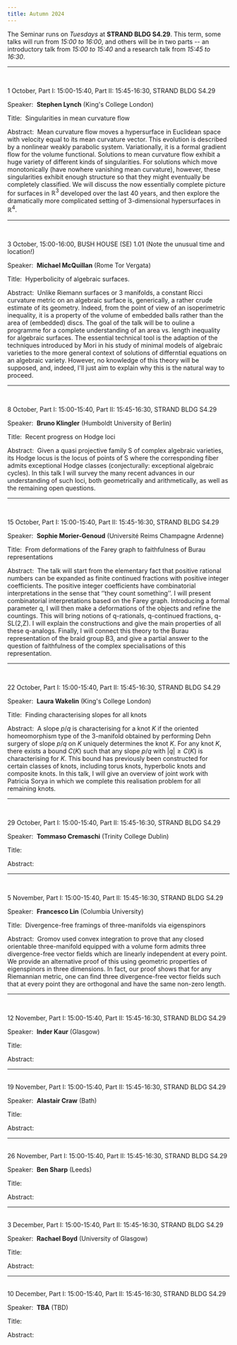 ```yaml
---
title: Autumn 2024
---
```



The Seminar runs on *Tuesdays* at **STRAND BLDG S4.29**. This term, some talks will run from *15:00 to 16:00*, and others will be in two parts -- an introductory talk from *15:00 to 15:40* and a research talk from *15:45 to 16:30*.



----------------------------------------------------------------
<br />

1 October, Part I: 15:00-15:40, Part II: 15:45-16:30, STRAND BLDG S4.29

Speaker:&nbsp; **Stephen Lynch** (King's College London)

Title:&nbsp; Singularities in mean curvature flow

Abstract:&nbsp; Mean curvature flow moves a hypersurface in Euclidean space with velocity equal to its mean curvature vector. This evolution is described by a nonlinear weakly parabolic system. Variationally, it is a formal gradient flow for the volume functional. Solutions to mean curvature flow exhibit a huge variety of different kinds of singularities. For solutions which move monotonically (have nowhere vanishing mean curvature), however, these singularities exhibit enough structure so that they might eventually be completely classified. We will discuss the now essentially complete picture for surfaces in $\mathbb{R}^3$ developed over the last 40 years, and then explore the dramatically more complicated setting of 3-dimensional hypersurfaces in $\mathbb{R}^4$. 

---------------------------------------------------------
<br />

3 October, 15:00-16:00, BUSH HOUSE (SE) 1.01 (Note the unusual time and location!)

Speaker:&nbsp; **Michael McQuillan** (Rome Tor Vergata)

Title:&nbsp; Hyperbolicity of algebraic surfaces.

Abstract:&nbsp; Unlike Riemann surfaces or 3 manifolds, a constant Ricci curvature metric on an algebraic surface is, generically, a rather crude estimate of its geometry. Indeed, from the point of view of an isoperimetric inequality, it is a property of the volume of embedded balls rather than the area of
(embedded) discs. The goal of the talk will be to ouline a programme for a complete understanding of an area vs. length inequality for algebraic surfaces. The essential technical tool is the adaption of the techniques introduced by Mori in his study of minimal models of algebraic varieties to the more general context of solutions of differntial equations on an algebraic variety. However, no knowledge of this theory will be supposed, and, indeed, I'll just aim to explain why this is the natural way to proceed.


---------------------------------------------------------
<br />

8 October, Part I: 15:00-15:40, Part II: 15:45-16:30, STRAND BLDG S4.29

Speaker:&nbsp; **Bruno Klingler** (Humboldt University of Berlin)

Title:&nbsp; Recent progress on Hodge loci

Abstract:&nbsp; Given a quasi projective family S of complex algebraic varieties, its Hodge locus is the locus of points of S where the corresponding fiber admits exceptional Hodge classes (conjecturally: exceptional algebraic cycles). In this talk I will survey the many recent advances in our understanding of such loci, both geometrically and arithmetically, as well as the remaining open questions.

---------------------------------------------------------
<br />

15 October, Part I: 15:00-15:40, Part II: 15:45-16:30, STRAND BLDG S4.29

Speaker:&nbsp; **Sophie Morier-Genoud** (Université Reims Champagne Ardenne)

Title:&nbsp; From deformations of the Farey graph to faithfulness of Burau representations

Abstract:&nbsp; The talk will start from the elementary fact that positive rational numbers can be expanded as finite continued fractions with positive integer coefficients. The positive integer coefficients have combinatorial interpretations in the sense that ‘’they count something’’.  I will present  combinatorial interpretations based on the Farey graph. Introducing a formal parameter q, I will then make a deformations of the objects and refine the countings. This will bring notions of q-rationals, q-continued fractions, q-SL(2,Z).  I will explain the constructions and give the main properties of all these q-analogs. Finally, I will connect this theory to the Burau representation of the braid group B3, and give a partial answer to the question of faithfulness of the complex specialisations of this representation.

---------------------------------------------------------

<br />

22 October, Part I: 15:00-15:40, Part II: 15:45-16:30, STRAND BLDG S4.29

Speaker:&nbsp; **Laura Wakelin** (King's College London)

Title:&nbsp; Finding characterising slopes for all knots

Abstract:&nbsp; A slope $p/q$ is characterising for a knot $K$ if the oriented homeomorphism type of the 3-manifold obtained by performing Dehn surgery of slope $p/q$ on $K$ uniquely determines the knot $K$. For any knot $K$, there exists a bound $C(K)$ such that any slope $p/q$ with $\vert q\vert \geq C(K)$ is characterising for $K$. This bound has previously been constructed for certain classes of knots, including torus knots, hyperbolic knots and composite knots. In this talk, I will give an overview of joint work with Patricia Sorya in which we complete this realisation problem for all remaining knots.

---------------------------------------------------------

<br />

29 October, Part I: 15:00-15:40, Part II: 15:45-16:30, STRAND BLDG S4.29

Speaker:&nbsp; **Tommaso Cremaschi** (Trinity College Dublin)

Title:&nbsp; 

Abstract:&nbsp; 


---------------------------------------------------------
<br />

5 November, Part I: 15:00-15:40, Part II: 15:45-16:30, STRAND BLDG S4.29

Speaker:&nbsp; **Francesco Lin** (Columbia University)

Title:&nbsp; Divergence-free framings of three-manifolds via eigenspinors


Abstract:&nbsp; Gromov used convex integration to prove that any closed 
orientable three-manifold equipped with a volume form admits three 
divergence-free vector fields which are linearly independent at every 
point. We provide an alternative proof of this using geometric 
properties of eigenspinors in three dimensions. In fact, our proof 
shows that for any Riemannian metric, one can find three 
divergence-free vector fields such that at every point they are 
orthogonal and have the same non-zero length.



---------------------------------------------------------
<br />

12 November, Part I: 15:00-15:40, Part II: 15:45-16:30, STRAND BLDG S4.29

Speaker:&nbsp; **Inder Kaur** (Glasgow)

Title:&nbsp; 

Abstract:&nbsp; 


---------------------------------------------------------
<br />
19 November, Part I: 15:00-15:40, Part II: 15:45-16:30, STRAND BLDG S4.29

Speaker:&nbsp; **Alastair Craw** (Bath)

Title:&nbsp; 

Abstract:&nbsp; 

---------------------------------------------------------
<br />
26 November, Part I: 15:00-15:40, Part II: 15:45-16:30, STRAND BLDG S4.29

Speaker:&nbsp; **Ben Sharp** (Leeds)

Title:&nbsp; 

Abstract:&nbsp; 


---------------------------------------------------------
<br />
3 December, Part I: 15:00-15:40, Part II: 15:45-16:30, STRAND BLDG S4.29

Speaker:&nbsp; **Rachael Boyd** (University of Glasgow)

Title:&nbsp; 

Abstract:&nbsp; 

---------------------------------------------------------
<br />
10 December, Part I: 15:00-15:40, Part II: 15:45-16:30, STRAND BLDG S4.29

Speaker:&nbsp; **TBA** (TBD)

Title:&nbsp; 

Abstract:&nbsp; 
